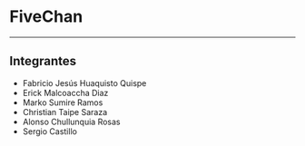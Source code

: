 # FiveChan
___

## Integrantes
- Fabricio Jesús Huaquisto Quispe
- Erick Malcoaccha Diaz
- Marko Sumire Ramos
- Christian Taipe Saraza
- Alonso Chullunquia Rosas
- Sergio Castillo



